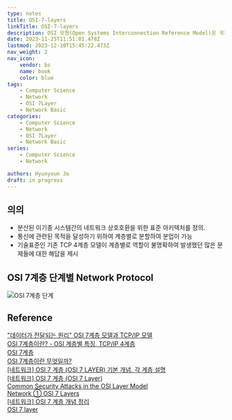 ```yaml
---
type: notes
title: OSI-7-layers
linkTitle: OSI-7-layers
description: OSI 모형(Open Systems Interconnection Reference Model)은 국제표준화기구(ISO)에서 개발한 모델로, 컴퓨터 네트워크 프로토콜 디자인과 통신을 계층으로 나누어 설명한 것
date: 2023-11-25T11:51:01.478Z
lastmod: 2023-12-10T15:45:22.473Z
nav_weight: 2
nav_icon:
    vendor: bs
    name: book
    color: blue
tags:
    - Computer Science
    - Network
    - OSI 7Layer
    - Network Basic
categories:
    - Computer Science
    - Network
    - OSI 7Layer
    - Network Basic
series:
    - Computer Science
    - Network

authors: Hyunyoun Jo
draft: in progress
---
```


## 의의

-   분산된 이기종 시스템간의 네트워크 상호호환을 위한 표준 아키텍처를 정의.
-   통신에 관련된 목적을 달성하기 위하여 계층별로 분할하여 분업이 가능
-   기술표준인 기존 TCP 4계층 모델이 계층별로 역할이 불명확하여 발생했던 많은 문제들에 대한 해답을 제시

## OSI 7계층 단계별 Network Protocol

![OSI 7계층 단계](/content/computer-science/osi-model-7-layers-1.png)

## Reference

["데이터가 전달되는 원리" OSI 7계층 모델과 TCP/IP 모델](https://velog.io/@hidaehyunlee/%EB%8D%B0%EC%9D%B4%ED%84%B0%EA%B0%80-%EC%A0%84%EB%8B%AC%EB%90%98%EB%8A%94-%EC%9B%90%EB%A6%AC-OSI-7%EA%B3%84%EC%B8%B5-%EB%AA%A8%EB%8D%B8%EA%B3%BC-TCPIP-%EB%AA%A8%EB%8D%B8#5-tcpip-%EB%AA%A8%EB%8D%B8)  
[OSI 7계층이란? - OSI 계층별 특징, TCP/IP 4계층](https://lxxyeon.tistory.com/155)  
[OSI 7계층](https://itwiki.kr/w/OSI_7%EA%B3%84%EC%B8%B5)  
[OSI 7계층이란 무엇일까?](https://velog.io/@jybin96/OSI-7%EA%B3%84%EC%B8%B5%EC%9D%B4%EB%9E%80-%EB%AC%B4%EC%97%87%EC%9D%BC%EA%B9%8C)  
[[네트워크] OSI 7 계층 (OSI 7 LAYER) 기본 개념, 각 계층 설명](https://velog.io/@cgotjh/%EB%84%A4%ED%8A%B8%EC%9B%8C%ED%81%AC-OSI-7-%EA%B3%84%EC%B8%B5-OSI-7-LAYER-%EA%B8%B0%EB%B3%B8-%EA%B0%9C%EB%85%90-%EA%B0%81-%EA%B3%84%EC%B8%B5-%EC%84%A4%EB%AA%85)  
[[네트워크] OSI 7 계층 (OSI 7 Layer)](https://backendcode.tistory.com/167)  
[Common Security Attacks in the OSI Layer Model](https://www.infosectrain.com/blog/common-security-attacks-in-the-osi-layer-model/)  
[Network ① OSI 7 Layers](https://velog.io/@xxell-8/OSI-7-Layers)  
[[네트워크] OSI 7 계층 개념 정리](https://velog.io/@poiuyy0420/%EB%84%A4%ED%8A%B8%EC%9B%8C%ED%81%AC-OSI-7-%EA%B3%84%EC%B8%B5-%EA%B0%9C%EB%85%90-%EC%A0%95%EB%A6%AC)  
[OSI 7 layer](https://github.com/ssafy-tech-concert/ssafy-tech-concert/blob/master/Computer-Science/OSI%207%20layer.md)
